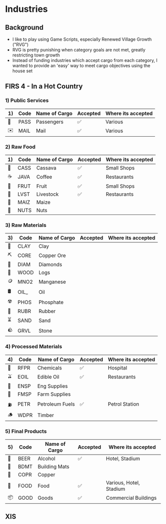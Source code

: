 # Industries

## Background
* I like to play using Game Scripts, especially Renewed Village Growth ("RVG")
* RVG is pretty punishing when category goals are not met, greatly restricting town growth
* Instead of funding industries which accept cargo from each category, I wanted to provide an 'easy' way to meet cargo objectives using the house set

## FIRS 4 - In a Hot Country

### 1) Public Services
|1) | Code | Name of Cargo | Accepted | Where its accepted |
| --- | --- | --- | --- | --- |
| 👫 | PASS | Passengers | ✅ | Various |
|✉️ | MAIL | Mail | ✅ | Various |

### 2) Raw Food
| 1) | Code | Name of Cargo | Accepted | Where its accepted |
| --- | --- | --- | --- | --- |
| 🥔 | CASS | Cassava | ✅ | Small Shops |
| ☕️ | JAVA | Coffee | ✅ | Restaurants |
| 🍎 | FRUT | Fruit | ✅ | Small Shops |
| 🥩 | LVST | Livestock | ✅ | Restaurants |
| 🌽 | MAIZ| Maize | | |
|🥜 | NUTS | Nuts | | |

### 3) Raw Materials
| 3) | Code | Name of Cargo| Accepted | Where its accepted |
| --- | --- | --- | --- | --- |
| 🥣 | CLAY | Clay  | | |
| ⛏ | CORE | Copper Ore| | |
| 💎 | DIAM | Diamonds | | |
| 🌴 | WOOD | Logs | | |
| 🪙 | MNO2| Manganese | | |
| 🛢 | OIL_| Oil | | | 
| ☢️ | PHOS | Phosphate | | |
| 🧽 | RUBR | Rubber | | |
| ⏳ | SAND | Sand | | |
| 🪨 | GRVL | Stone| | |

### 4) Processed Materials
| 4) | Code | Name of Cargo | Accepted | Where its accepted |
| --- | --- | --- | --- | --- |
| 🧪 | RFPR | Chemicals  | ✅ | Hospital |
| 🫒 | EOIL | Edible Oil | ✅ | Restaurants |
| 🔧 | ENSP | Eng Supplies | | |
| 🚜 | FMSP | Farm Supplies | | |
| ⛽️ | PETR | Petroleum Fuels| ✅ | Petrol Station |
| 🪵 | WDPR | Timber | | |

### 5) Final Products
| 5) | Code | Name of Cargo | Accepted | Where its accepted |
| --- | --- | --- | --- | --- |
| 🍺 | BEER | Alcohol  | ✅ | Hotel, Stadium |
| 🧱 | BDMT | Building Mats | | |
| 🔌 | COPR | Copper | | |
| 🍲 | FOOD | Food | ✅ | Various, Hotel, Stadium |
| 📦 | GOOD | Goods| ✅ | Commercial Buildings |


## XIS

